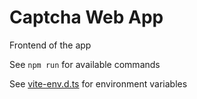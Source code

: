 # Captcha Web App

Frontend of the app

See `npm run` for available commands

See [vite-env.d.ts](./src/vite-env.d.ts) for environment variables
